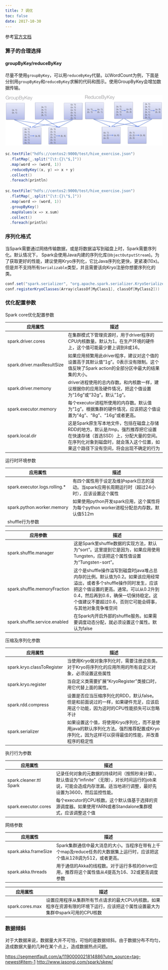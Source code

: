 ```yaml
---
title: 7 调优
toc: false
date: 2017-10-30
---  
```


参考[官方文档](https://spark.apache.org/docs/latest/tuning.html)

### 算子的合理选择


#### groupByKey/reduceByKey

尽量不使用`groupByKey`，可以用`reduceByKey`代替。以WordCount为例，下面是分别用`groupByKey`和`reduceByKey`求解的代码和图示。使用GroupByKey会增加数据传输。


![reduce_by_key_reduce_by_key](figures/reduce_by_key_reduce_by_key.png)


```scala
sc.textFile("hdfs://centos2:9000/test/hive_exercise.json")
  .flatMap(_.split("[\t:{}\"$,]"))
  .map(word => (word, 1))
  .reduceByKey((x, y) => x + y)
  .collect()
  .foreach(println)

sc.textFile("hdfs://centos2:9000/test/hive_exercise.json")
  .flatMap(_.split("[\t:{}\"$,]"))
  .map(word => (word, 1))
  .groupByKey()
  .mapValues(x => x.sum)
  .collect()
  .foreach(println)
```

### 序列化格式

当Spark需要通过网络传输数据，或是将数据溢写到磁盘上时，Spark需要序列化。默认情况下， Spark会使用Java内建的序列化库(`ObjectOutputStream`)。为了获取更好的性能，建议使用Kryo序列化，它比Java序列化更快，更紧凑(10x)。但是并不支持所有`Serializable`类型，并且需要该向Kryo注册你想要序列化的类。

```scala
conf.set("spark.serializer", "org.apache.spark.serializer.KryoSerializer")
conf.registerKryoClasses(Array(classOf[MyClass1], classOf[MyClass2]))
```

### 优化配置参数

Spark core优化配置参数

| 应用属性 | 描述 |
| --- | --- |
| spark.driver.cores | 在集群模式下管理资源时，用于driver程序的CPU内核数量。默认为1。在生产环境的硬件上，这个值可能最少要上调到8或16。 |
| spark.driver.maxResultSize | 如果应用频繁用此driver程序，建议对这个值的设置高于其默认值“1g”。0表示没有限制。这个值反映了Spark action的全部分区中最大的结果集的大小。 |
| spark.driver.memony | driver进程使用的总内存数。和内核数一样，建议根据你的应用及硬件情况，把这个值设置为“16g”或“32g”。默认”1g”。 |
| spark.executor.memory | 每个executor进程所使用的内存数。默认值为“1g”。根据集群的硬件情况，应该把这个值设置为“4g”、“8g”、“16g”或者更高。 |
| spark.local.dir	 | 这是Spark原生写本地文件，包括在磁盘上存储RDD的地方。默认是/tmp。强烈推荐把它设置在快速存储（首选SSD）上，分配大量的空间。在序列化对象到磁盘时，就会落入这个位置，如果这个路径下没有空间，将会出现不确定的行为 |

运行时环境参数

| 应用属性	| 描述 |
| --- | --- |
| spark.executor.logs.rolling.* | 有四个属性用于设定及维护spark日志的滚动。当spark应用长周期运行时（超过24小时），应该设置这个属性 |
| spark.python.worker.memory | 如果使用python开发spark应用，这个属性将为每个python worker进程分配总内存数。默认值512m
shuffle行为参数 |

| 应用参数 | 描述 |
| --- | --- |
| spark.shuffle.manager	| 这是Spark里shuffle数据的实现方法，默认为“sort”。这里提到它是因为，如果应用使用Tungsten，应该把这个属性值设置为“Tungsten-sort”。 |
| spark.shuffle.memoryFraction | 这个是shuffle操作溢写到磁盘时java堆占总内存的比例。默认值为0.2。如果该应用经常溢出，或者多个shuffle操作同时发生，应该把这个值设置的更高。通常。可以从0.2升到0.4，然后再到0.6，确保一切保持稳定。这个值建议不要超过0.6，否则它可能会碍事，与其他对象竞争堆空间 |
| spark.shuffle.service.enabled | 在Spark内开启外部的shuffle服务。如果需要调度动态分配，就必须设置这个属性。默认为false |

压缩及序列化参数

| 应用属性 | 描述 |
| --- | --- |
| spark.kryo.classToRegister | 当使用Kryo做对象序列化时，需要注册这些类。对于Kryo将序列化的应用所用的所有自定义对象，必须设置这些属性 |
| spark.kryo.register | 当自定义类需要扩展“KryoRegister”类接口时，用它代替上面的属性。 |
| spark.rdd.compress | 设置是否应当压缩序列化的RDD，默认false。但是和前面说过的一样，如果硬件充足，应该启用这个功能，因为这时的CPU性能损失可以忽略不计 |
| spark.serializer | 如果设置这个值，将使用Kryo序列化，而不是使用java的默认序列化方法。强烈推荐配置成Kryo序列化，因为这样可以获得最佳的性能，并改善程序的稳定性 |

执行行为参数

| 应用属性 | 描述 |
| --- | --- |
| spark.cleaner.ttl	Spark | 记录任何对象的元数据的持续时间（按照秒来计算）。默认值设为“infinite”（无限），对长时间运行的job来说，可能会造成内存泄漏。适当地进行调整，最好先设置为3600，然后监控性能。 |
| spark.executor.cores | 每个executor的CPU核数。这个默认值基于选择的资源调度器。如果使用YARN或者Standalone集群模式，应该调整这个值 |

网络参数

| 应用属性 | 描述 |
| --- | --- |
| spark.akka.frameSize | Spark集群通信中最大消息的大小。当程序在带有上千个map及reduce任务的大数据集上运行时，应该把这个值从128调为512，或者更高。 |
| spark.akka.threads | 用于通信的Akka的线程数。对于运行多核的driver应用，推荐将这个属性值从4提高为16、32或更高调度参数 |

| 应用属性 | 描述 |
| --- | --- |
| spark.cores.max | 设置应用程序从集群所有节点请求的最大CPU内核数。如果程序在资源有限的环境下运行，应该把这个属性设置最大为集群中spark可用的CPU核数 |



### 数据倾斜

对于大数据来说，数据量大并不可怕，可怕的是数据倾斜。由于数据分布不均匀，造成数据大量的几种在某个点上，造成数据热点问题。

https://segmentfault.com/a/1190000021814886?utm_source=tag-newest#item-1
http://www.jasongj.com/spark/skew/


